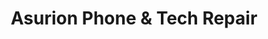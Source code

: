 ---
title: "Asurion Phone & Tech Repair"
url: /mesquite/asurion-phone-and-tech-repair/
shop: mobile phone
---